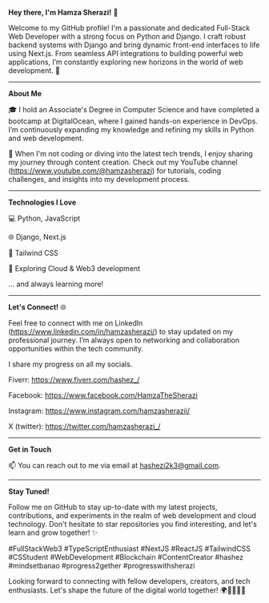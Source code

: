 
**Hey there, I'm Hamza Sherazi!** 👋

Welcome to my GitHub profile! I'm a passionate and dedicated Full-Stack Web Developer with a strong focus on Python and Django. I craft robust backend systems with Django and bring dynamic front-end interfaces to life using Next.js. From seamless API integrations to building powerful web applications, I’m constantly exploring new horizons in the world of web development. 🚀


-----------------------------------------------------------------------------------------------------------------

**About Me**

🎓 I hold an Associate's Degree in Computer Science and have completed a bootcamp at DigitalOcean, where I gained hands-on experience in DevOps. I’m continuously expanding my knowledge and refining my skills in Python and web development.

🎥 When I'm not coding or diving into the latest tech trends, I enjoy sharing my journey through content creation. Check out my YouTube channel (https://www.youtube.com/@hamzasherazi) for tutorials, coding challenges, and insights into my development process.

-----------------------------------------------------------------------------------------------------------------

**Technologies I Love**

💻 Python, JavaScript

🌐 Django, Next.js

🎨 Tailwind CSS

🚀 Exploring Cloud & Web3 development

... and always learning more!

-----------------------------------------------------------------------------------------------------------------

**Let's Connect!** 🌐

Feel free to connect with me on LinkedIn (https://www.linkedin.com/in/hamzasherazi/) to stay updated on my professional journey. I’m always open to networking and collaboration opportunities within the tech community.

I share my progress on all my socials.

Fiverr: https://www.fiverr.com/hashez_/

Facebook: https://www.facebook.com/HamzaTheSherazi

Instagram: https://www.instagram.com/hamzasherazii/

X (twitter): https://twitter.com/hamzasherazi_/



-----------------------------------------------------------------------------------------------------------------

**Get in Touch**

📫 You can reach out to me via email at hashezi2k3@gmail.com.

-----------------------------------------------------------------------------------------------------------------

**Stay Tuned!**

Follow me on GitHub to stay up-to-date with my latest projects, contributions, and experiments in the realm of web development and cloud technology. Don't hesitate to star repositories you find interesting, and let's learn and grow together! ✨


#FullStackWeb3 #TypeScriptEnthusiast #NextJS #ReactJS #TailwindCSS #CSStudent #WebDevelopment #Blockchain #ContentCreator #hashez #mindsetbanao #progress2gether #progresswithsherazi

Looking forward to connecting with fellow developers, creators, and tech enthusiasts. Let's shape the future of the digital world together! 🌍👩‍💻👩‍💻
